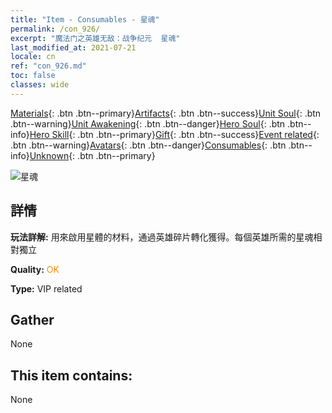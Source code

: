 ```yaml
---
title: "Item - Consumables - 星魂"
permalink: /con_926/
excerpt: "魔法门之英雄无敌：战争纪元  星魂"
last_modified_at: 2021-07-21
locale: cn
ref: "con_926.md"
toc: false
classes: wide
---
```

 [Materials](/ItemsCN/){: .btn .btn--primary}[Artifacts](/ItemsCN/Artifacts/){: .btn .btn--success}[Unit Soul](/ItemsCN/UnitSoul/){: .btn .btn--warning}[Unit Awakening](/ItemsCN/UnitAwakening/){: .btn .btn--danger}[Hero Soul](/ItemsCN/HeroSoul/){: .btn .btn--info}[Hero Skill](/ItemsCN/HeroSkill/){: .btn .btn--primary}[Gift](/ItemsCN/Gift/){: .btn .btn--success}[Event related](/ItemsCN/Events/){: .btn .btn--warning}[Avatars](/ItemsCN/Avatars/){: .btn .btn--danger}[Consumables](/ItemsCN/Consumables/){: .btn .btn--info}[Unknown](/ItemsCN/Unknown/){: .btn .btn--primary}

 ![星魂](/images/t/i_40014.png)

## 詳情
 **玩法詳解:** 用來啟用星體的材料，通過英雄碎片轉化獲得。每個英雄所需的星魂相對獨立

 **Quality:** <span style="color: #FF8C00">OK</span>

 **Type:** VIP related

## Gather

  None

## This item contains:

  None

